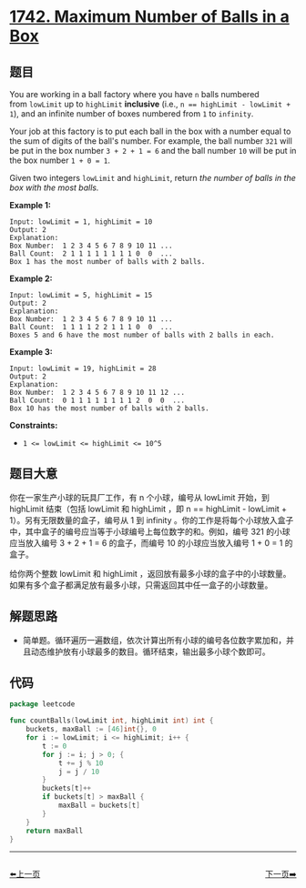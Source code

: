 # [1742. Maximum Number of Balls in a Box](https://leetcode.com/problems/maximum-number-of-balls-in-a-box/)


## 题目

You are working in a ball factory where you have `n` balls numbered from `lowLimit` up to `highLimit` **inclusive** (i.e., `n == highLimit - lowLimit + 1`), and an infinite number of boxes numbered from `1` to `infinity`.

Your job at this factory is to put each ball in the box with a number equal to the sum of digits of the ball's number. For example, the ball number `321` will be put in the box number `3 + 2 + 1 = 6` and the ball number `10` will be put in the box number `1 + 0 = 1`.

Given two integers `lowLimit` and `highLimit`, return *the number of balls in the box with the most balls.*

**Example 1:**

```
Input: lowLimit = 1, highLimit = 10
Output: 2
Explanation:
Box Number:  1 2 3 4 5 6 7 8 9 10 11 ...
Ball Count:  2 1 1 1 1 1 1 1 1 0  0  ...
Box 1 has the most number of balls with 2 balls.
```

**Example 2:**

```
Input: lowLimit = 5, highLimit = 15
Output: 2
Explanation:
Box Number:  1 2 3 4 5 6 7 8 9 10 11 ...
Ball Count:  1 1 1 1 2 2 1 1 1 0  0  ...
Boxes 5 and 6 have the most number of balls with 2 balls in each.

```

**Example 3:**

```
Input: lowLimit = 19, highLimit = 28
Output: 2
Explanation:
Box Number:  1 2 3 4 5 6 7 8 9 10 11 12 ...
Ball Count:  0 1 1 1 1 1 1 1 1 2  0  0  ...
Box 10 has the most number of balls with 2 balls.

```

**Constraints:**

- `1 <= lowLimit <= highLimit <= 10^5`

## 题目大意

你在一家生产小球的玩具厂工作，有 n 个小球，编号从 lowLimit 开始，到 highLimit 结束（包括 lowLimit 和 highLimit ，即 n == highLimit - lowLimit + 1）。另有无限数量的盒子，编号从 1 到 infinity 。你的工作是将每个小球放入盒子中，其中盒子的编号应当等于小球编号上每位数字的和。例如，编号 321 的小球应当放入编号 3 + 2 + 1 = 6 的盒子，而编号 10 的小球应当放入编号 1 + 0 = 1 的盒子。

给你两个整数 lowLimit 和 highLimit ，返回放有最多小球的盒子中的小球数量。如果有多个盒子都满足放有最多小球，只需返回其中任一盒子的小球数量。

## 解题思路

- 简单题。循环遍历一遍数组，依次计算出所有小球的编号各位数字累加和，并且动态维护放有小球最多的数目。循环结束，输出最多小球个数即可。

## 代码

```go
package leetcode

func countBalls(lowLimit int, highLimit int) int {
	buckets, maxBall := [46]int{}, 0
	for i := lowLimit; i <= highLimit; i++ {
		t := 0
		for j := i; j > 0; {
			t += j % 10
			j = j / 10
		}
		buckets[t]++
		if buckets[t] > maxBall {
			maxBall = buckets[t]
		}
	}
	return maxBall
}
```


----------------------------------------------
<div style="display: flex;justify-content: space-between;align-items: center;">
<p><a href="https://books.halfrost.com/leetcode/ChapterFour/1700~1799/1738.Find-Kth-Largest-XOR-Coordinate-Value/">⬅️上一页</a></p>
<p><a href="https://books.halfrost.com/leetcode/ChapterFour/1700~1799/1744.Can-You-Eat-Your-Favorite-Candy-on-Your-Favorite-Day/">下一页➡️</a></p>
</div>
